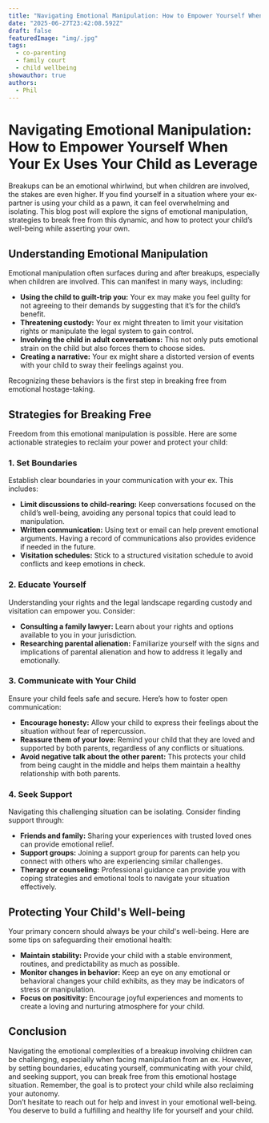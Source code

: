 ```yaml
---
title: "Navigating Emotional Manipulation: How to Empower Yourself When Your Ex Uses Your Child as Leverage"
date: "2025-06-27T23:42:08.592Z"
draft: false
featuredImage: "img/.jpg"
tags:
  - co-parenting
  - family court
  - child wellbeing
showauthor: true
authors:
  - Phil
---
```


# Navigating Emotional Manipulation: How to Empower Yourself When Your Ex Uses Your Child as Leverage  
Breakups can be an emotional whirlwind, but when children are involved, the stakes are even higher. If you find yourself in a situation where your ex-partner is using your child as a pawn, it can feel overwhelming and isolating. This blog post will explore the signs of emotional manipulation, strategies to break free from this dynamic, and how to protect your child’s well-being while asserting your own.  
  
## Understanding Emotional Manipulation  
Emotional manipulation often surfaces during and after breakups, especially when children are involved. This can manifest in many ways, including:  
- **Using the child to guilt-trip you:** Your ex may make you feel guilty for not agreeing to their demands by suggesting that it’s for the child’s benefit.  
- **Threatening custody:** Your ex might threaten to limit your visitation rights or manipulate the legal system to gain control.  
- **Involving the child in adult conversations:** This not only puts emotional strain on the child but also forces them to choose sides.  
- **Creating a narrative:** Your ex might share a distorted version of events with your child to sway their feelings against you.  
  
Recognizing these behaviors is the first step in breaking free from emotional hostage-taking.  
  
## Strategies for Breaking Free  
Freedom from this emotional manipulation is possible. Here are some actionable strategies to reclaim your power and protect your child:  
### 1. **Set Boundaries**  
Establish clear boundaries in your communication with your ex. This includes:  
- **Limit discussions to child-rearing:** Keep conversations focused on the child’s well-being, avoiding any personal topics that could lead to manipulation.  
- **Written communication:** Using text or email can help prevent emotional arguments. Having a record of communications also provides evidence if needed in the future.  
- **Visitation schedules:** Stick to a structured visitation schedule to avoid conflicts and keep emotions in check.  
  
### 2. **Educate Yourself**  
Understanding your rights and the legal landscape regarding custody and visitation can empower you. Consider:  
- **Consulting a family lawyer:** Learn about your rights and options available to you in your jurisdiction.  
- **Researching parental alienation:** Familiarize yourself with the signs and implications of parental alienation and how to address it legally and emotionally.  
  
### 3. **Communicate with Your Child**  
Ensure your child feels safe and secure. Here’s how to foster open communication:  
- **Encourage honesty:** Allow your child to express their feelings about the situation without fear of repercussion.  
- **Reassure them of your love:** Remind your child that they are loved and supported by both parents, regardless of any conflicts or situations.  
- **Avoid negative talk about the other parent:** This protects your child from being caught in the middle and helps them maintain a healthy relationship with both parents.  
  
### 4. **Seek Support**  
Navigating this challenging situation can be isolating. Consider finding support through:  
- **Friends and family:** Sharing your experiences with trusted loved ones can provide emotional relief.  
- **Support groups:** Joining a support group for parents can help you connect with others who are experiencing similar challenges.  
- **Therapy or counseling:** Professional guidance can provide you with coping strategies and emotional tools to navigate your situation effectively.  
  
## Protecting Your Child's Well-being  
Your primary concern should always be your child's well-being. Here are some tips on safeguarding their emotional health:  
- **Maintain stability:** Provide your child with a stable environment, routines, and predictability as much as possible.  
- **Monitor changes in behavior:** Keep an eye on any emotional or behavioral changes your child exhibits, as they may be indicators of stress or manipulation.  
- **Focus on positivity:** Encourage joyful experiences and moments to create a loving and nurturing atmosphere for your child.  
  
## Conclusion  
Navigating the emotional complexities of a breakup involving children can be challenging, especially when facing manipulation from an ex. However, by setting boundaries, educating yourself, communicating with your child, and seeking support, you can break free from this emotional hostage situation. Remember, the goal is to protect your child while also reclaiming your autonomy.  
Don’t hesitate to reach out for help and invest in your emotional well-being. You deserve to build a fulfilling and healthy life for yourself and your child.


